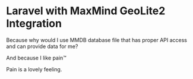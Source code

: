 # Laravel with MaxMind GeoLite2 Integration
Because why would I use MMDB database file that has proper API access and can provide data for me?

And because I like pain:tm:

Pain is a lovely feeling.
